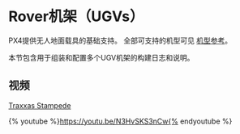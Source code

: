 # Rover机架（UGVs）

PX4提供无人地面载具的基础支持。 全部可支持的机型可见 [机型参考](../airframes/airframe_reference.md#rover)。

本节包含用于组装和配置多个UGV机架的构建日志和说明。

## 视频

[Traxxas Stampede](../frames_rover/traxxas_stampede.md)

{% youtube %}https://youtu.be/N3HvSKS3nCw{% endyoutube %}